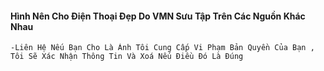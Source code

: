 #### Hình Nên Cho Điện Thoại Đẹp Do VMN Sưu Tập Trên Các Nguồn Khác Nhau
    -Liên Hệ Nếu Bạn Cho Là Ảnh Tôi Cung Cấp Vi Phạm Bản Quyền Của Bạn , Tôi Sẽ Xác Nhận Thông Tin Và Xoá Nếu Điều Đó Là Đúng 
